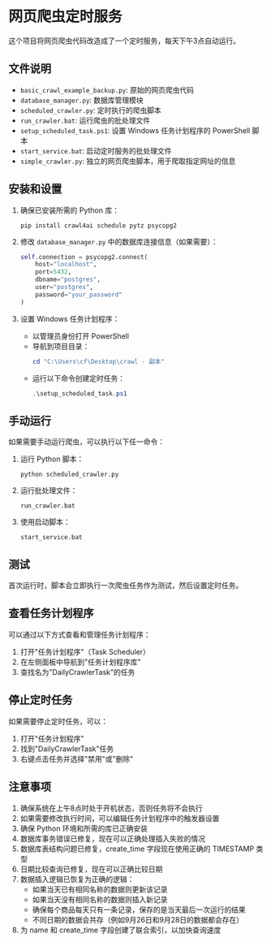 # 网页爬虫定时服务

这个项目将网页爬虫代码改造成了一个定时服务，每天下午3点自动运行。

## 文件说明

- `basic_crawl_example_backup.py`: 原始的网页爬虫代码
- `database_manager.py`: 数据库管理模块
- `scheduled_crawler.py`: 定时执行的爬虫脚本
- `run_crawler.bat`: 运行爬虫的批处理文件
- `setup_scheduled_task.ps1`: 设置 Windows 任务计划程序的 PowerShell 脚本
- `start_service.bat`: 启动定时服务的批处理文件
- `simple_crawler.py`: 独立的网页爬虫脚本，用于爬取指定网址的信息

## 安装和设置

1. 确保已安装所需的 Python 库：
   ```
   pip install crawl4ai schedule pytz psycopg2
   ```

2. 修改 `database_manager.py` 中的数据库连接信息（如果需要）：
   ```python
   self.connection = psycopg2.connect(
       host="localhost",
       port=5432,
       dbname="postgres",
       user="postgres",
       password="your_password"
   )
   ```

3. 设置 Windows 任务计划程序：
   - 以管理员身份打开 PowerShell
   - 导航到项目目录：
     ```powershell
     cd "C:\Users\cf\Desktop\crawl - 副本"
     ```
   - 运行以下命令创建定时任务：
     ```powershell
     .\setup_scheduled_task.ps1
     ```

## 手动运行

如果需要手动运行爬虫，可以执行以下任一命令：

1. 运行 Python 脚本：
   ```
   python scheduled_crawler.py
   ```

2. 运行批处理文件：
   ```
   run_crawler.bat
   ```

3. 使用启动脚本：
   ```
   start_service.bat
   ```

## 测试

首次运行时，脚本会立即执行一次爬虫任务作为测试，然后设置定时任务。

## 查看任务计划程序

可以通过以下方式查看和管理任务计划程序：

1. 打开"任务计划程序"（Task Scheduler）
2. 在左侧面板中导航到"任务计划程序库"
3. 查找名为"DailyCrawlerTask"的任务

## 停止定时任务

如果需要停止定时任务，可以：

1. 打开"任务计划程序"
2. 找到"DailyCrawlerTask"任务
3. 右键点击任务并选择"禁用"或"删除"

## 注意事项

1. 确保系统在上午8点时处于开机状态，否则任务将不会执行
2. 如果需要修改执行时间，可以编辑任务计划程序中的触发器设置
3. 确保 Python 环境和所需的库已正确安装
4. 数据库事务错误已修复，现在可以正确处理插入失败的情况
5. 数据库表结构问题已修复，create_time 字段现在使用正确的 TIMESTAMP 类型
6. 日期比较查询已修复，现在可以正确比较日期
7. 数据插入逻辑已恢复为正确的逻辑：
   - 如果当天已有相同名称的数据则更新该记录
   - 如果当天没有相同名称的数据则插入新记录
   - 确保每个商品每天只有一条记录，保存的是当天最后一次运行的结果
   - 不同日期的数据会共存（例如9月26日和9月28日的数据都会存在）
8. 为 name 和 create_time 字段创建了联合索引，以加快查询速度